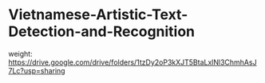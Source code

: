 # Vietnamese-Artistic-Text-Detection-and-Recognition
weight: https://drive.google.com/drive/folders/1tzDy2oP3kXJT5BtaLxlNl3ChmhAsJ7Lc?usp=sharing
